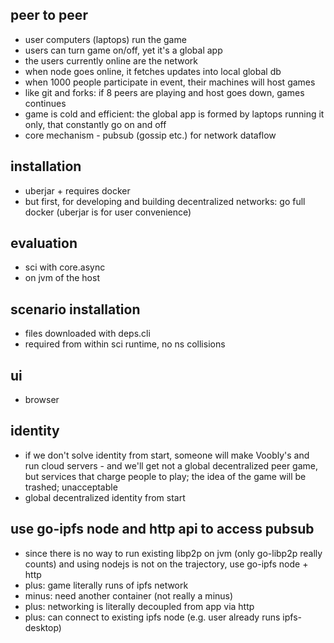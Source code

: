 ## peer to peer

- user computers (laptops) run the game
- users can turn game on/off, yet it's a global app
- the users currently online are the network
- when node goes online, it fetches updates into local global db
- when 1000 people participate in event, their machines will host games
- like git and forks: if 8 peers are playing and host goes down, games continues
- game is cold and efficient: the global app is formed by laptops running it only, that constantly go on and off
- core mechanism - pubsub (gossip etc.) for network dataflow

## installation

- uberjar + requires docker
- but first, for developing and building decentralized networks: go full docker (uberjar is for user convenience)

## evaluation

- sci with core.async
- on jvm of the host

## scenario installation

- files downloaded with deps.cli
- required from within sci runtime, no ns collisions

## ui

- browser

## identity

- if we don't solve identity from start, someone will make Voobly's and run cloud servers - and we'll get not a global decentralized peer game, but services that charge people to play; the idea of the game will be trashed; unacceptable
- global decentralized identity from start

## use go-ipfs node and http api to access pubsub

- since there is no way to run existing libp2p on jvm (only go-libp2p really counts) and using nodejs is not on the trajectory, use go-ipfs node + http
- plus: game literally runs of ipfs network
- minus: need another container (not really a minus)
- plus: networking is literally decoupled from app via http
- plus: can connect to existing ipfs node (e.g. user already runs ipfs-desktop)
